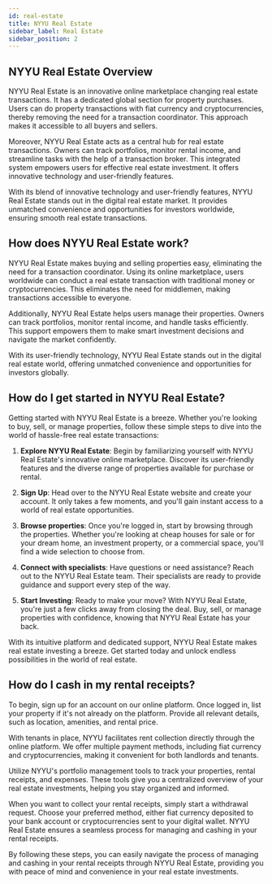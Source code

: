 ```yaml
---
id: real-estate
title: NYYU Real Estate
sidebar_label: Real Estate
sidebar_position: 2
---
```


## NYYU Real Estate Overview

NYYU Real Estate is an innovative online marketplace changing real estate transactions. It has a dedicated global section for property purchases. Users can do property transactions with fiat currency and cryptocurrencies, thereby removing the need for a transaction coordinator. This approach makes it accessible to all buyers and sellers.

Moreover, NYYU Real Estate acts as a central hub for real estate transactions. Owners can track portfolios, monitor rental income, and streamline tasks with the help of a transaction broker. This integrated system empowers users for effective real estate investment. It offers innovative technology and user-friendly features.

With its blend of innovative technology and user-friendly features, NYYU Real Estate stands out in the digital real estate market. It provides unmatched convenience and opportunities for investors worldwide, ensuring smooth real estate transactions.

## How does NYYU Real Estate work?

NYYU Real Estate makes buying and selling properties easy, eliminating the need for a transaction coordinator. Using its online marketplace, users worldwide can conduct a real estate transaction with traditional money or cryptocurrencies. This eliminates the need for middlemen, making transactions accessible to everyone.

Additionally, NYYU Real Estate helps users manage their properties. Owners can track portfolios, monitor rental income, and handle tasks efficiently. This support empowers them to make smart investment decisions and navigate the market confidently.

With its user-friendly technology, NYYU Real Estate stands out in the digital real estate world, offering unmatched convenience and opportunities for investors globally.


## How do I get started in NYYU Real Estate?

Getting started with NYYU Real Estate is a breeze. Whether you're looking to buy, sell, or manage properties, follow these simple steps to dive into the world of hassle-free real estate transactions:

1. **Explore NYYU Real Estate**: Begin by familiarizing yourself with NYYU Real Estate's innovative online marketplace. Discover its user-friendly features and the diverse range of properties available for purchase or rental.

2. **Sign Up**: Head over to the NYYU Real Estate website and create your account. It only takes a few moments, and you'll gain instant access to a world of real estate opportunities.

3. **Browse properties**: Once you're logged in, start by browsing through the properties. Whether you're looking at cheap houses for sale or for your dream home, an investment property, or a commercial space, you'll find a wide selection to choose from.

4. **Connect with specialists**: Have questions or need assistance? Reach out to the NYYU Real Estate team. Their specialists are ready to provide guidance and support every step of the way.

5. **Start Investing**: Ready to make your move? With NYYU Real Estate, you're just a few clicks away from closing the deal. Buy, sell, or manage properties with confidence, knowing that NYYU Real Estate has your back.

With its intuitive platform and dedicated support, NYYU Real Estate makes real estate investing a breeze. Get started today and unlock endless possibilities in the world of real estate.

## How do I cash in my rental receipts?

To begin, sign up for an account on our online platform. Once logged in, list your property if it's not already on the platform. Provide all relevant details, such as location, amenities, and rental price.

With tenants in place, NYYU facilitates rent collection directly through the online platform. We offer multiple payment methods, including fiat currency and cryptocurrencies, making it convenient for both landlords and tenants.

Utilize NYYU's portfolio management tools to track your properties, rental receipts, and expenses. These tools give you a centralized overview of your real estate investments, helping you stay organized and informed.

When you want to collect your rental receipts, simply start a withdrawal request. Choose your preferred method, either fiat currency deposited to your bank account or cryptocurrencies sent to your digital wallet. NYYU Real Estate ensures a seamless process for managing and cashing in your rental receipts.

By following these steps, you can easily navigate the process of managing and cashing in your rental receipts through NYYU Real Estate, providing you with peace of mind and convenience in your real estate investments.
